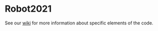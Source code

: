 # Robot2021

See our [wiki](https://github.com/Esquimalt-Atom-Smashers/Robot2021/wiki) for more information about specific elements of the code.
